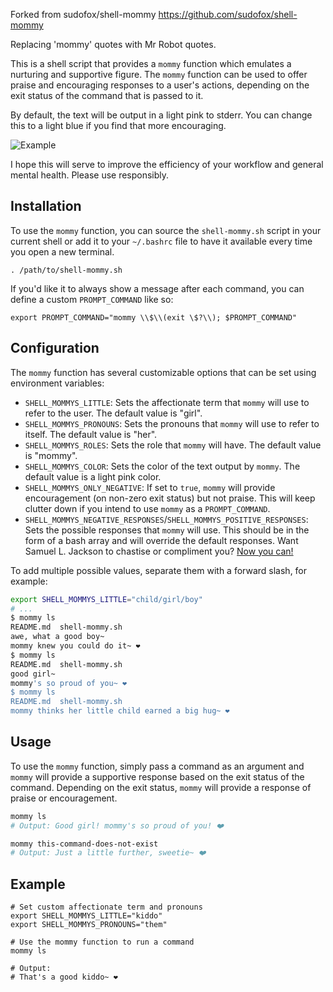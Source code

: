 Forked from sudofox/shell-mommy https://github.com/sudofox/shell-mommy

Replacing 'mommy' quotes with Mr Robot quotes.

This is a shell script that provides a `mommy` function which emulates a nurturing and supportive figure. The `mommy` function can be used to offer praise and encouraging responses to a user's actions, depending on the exit status of the command that is passed to it.

By default, the text will be output in a light pink to stderr. You can change this to a light blue if you find that more encouraging.

<img src="preview.png" alt="Example" ></a>


I hope this will serve to improve the efficiency of your workflow and general mental health. Please use responsibly.

## Installation

To use the `mommy` function, you can source the `shell-mommy.sh` script in your current shell or add it to your `~/.bashrc` file to have it available every time you open a new terminal.

```
. /path/to/shell-mommy.sh
```

If you'd like it to always show a message after each command, you can define a custom `PROMPT_COMMAND` like so:

```
export PROMPT_COMMAND="mommy \\$\\(exit \$?\\); $PROMPT_COMMAND"
```

## Configuration

The `mommy` function has several customizable options that can be set using environment variables:

- `SHELL_MOMMYS_LITTLE`: Sets the affectionate term that `mommy` will use to refer to the user. The default value is "girl".
- `SHELL_MOMMYS_PRONOUNS`: Sets the pronouns that `mommy` will use to refer to itself. The default value is "her".
- `SHELL_MOMMYS_ROLES`: Sets the role that `mommy` will have. The default value is "mommy".
- `SHELL_MOMMYS_COLOR`: Sets the color of the text output by `mommy`. The default value is a light pink color.
- `SHELL_MOMMYS_ONLY_NEGATIVE`: If set to `true`, `mommy` will provide encouragement (on non-zero exit status) but not praise. This will keep clutter down if you intend to use `mommy` as a `PROMPT_COMMAND`.
- `SHELL_MOMMYS_NEGATIVE_RESPONSES`/`SHELL_MOMMYS_POSITIVE_RESPONSES`: Sets the possible responses that `mommy` will use. This should be in the form of a bash array and will override the default responses. Want Samuel L. Jackson to chastise or compliment you? [Now you can!](https://github.com/sudofox/shell-mommy/issues/5#issuecomment-1381029744)

To add multiple possible values, separate them with a forward slash, for example:

```sh
export SHELL_MOMMYS_LITTLE="child/girl/boy"
# ...
$ mommy ls
README.md  shell-mommy.sh
awe, what a good boy~
mommy knew you could do it~ ❤️
$ mommy ls
README.md  shell-mommy.sh
good girl~
mommy's so proud of you~ ❤️
$ mommy ls
README.md  shell-mommy.sh
mommy thinks her little child earned a big hug~ ❤️
```

## Usage

To use the `mommy` function, simply pass a command as an argument and `mommy` will provide a supportive response based on the exit status of the command. Depending on the exit status, `mommy` will provide a response of praise or encouragement.

```sh
mommy ls
# Output: Good girl! mommy's so proud of you! ❤️

mommy this-command-does-not-exist
# Output: Just a little further, sweetie~ ❤️
```

## Example

```
# Set custom affectionate term and pronouns
export SHELL_MOMMYS_LITTLE="kiddo"
export SHELL_MOMMYS_PRONOUNS="them"

# Use the mommy function to run a command
mommy ls

# Output:
# That's a good kiddo~ ❤️
```

